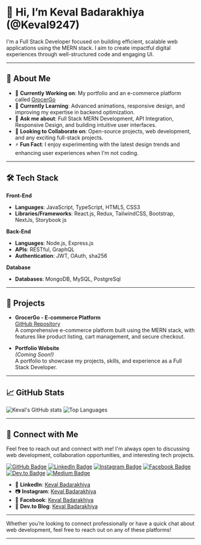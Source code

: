 # 👋 Hi, I’m Keval Badarakhiya (@Keval9247)

I'm a Full Stack Developer focused on building efficient, scalable web applications using the MERN stack. I aim to create impactful digital experiences through well-structured code and engaging UI.

---

## 👀 About Me

- 🔭 **Currently Working on**: My portfolio and an e-commerce platform called [GrocerGo](https://github.com/Keval9247/GrocerGo-E-commerce-platform)
- 🌱 **Currently Learning**: Advanced animations, responsive design, and improving my expertise in backend optimization.
- 💬 **Ask me about**: Full Stack MERN Development, API Integration, Responsive Design, and building intuitive user interfaces.
- 💞️ **Looking to Collaborate on**: Open-source projects, web development, and any exciting full-stack projects.
- ⚡ **Fun Fact**: I enjoy experimenting with the latest design trends and enhancing user experiences when I'm not coding.

---

## 🛠️ Tech Stack

**Front-End**
- **Languages**: JavaScript, TypeScript, HTML5, CSS3
- **Libraries/Frameworks**: React.js, Redux, TailwindCSS, Bootstrap, NextJs, Storybook js

**Back-End**
- **Languages**: Node.js, Express.js
- **APIs**: RESTful, GraphQL
- **Authentication**: JWT, OAuth, sha256

**Database**
- **Databases**: MongoDB, MySQL, PostgreSql

---

## 🚀 Projects

- **GrocerGo - E-commerce Platform**  
  [GitHub Repository](https://github.com/Keval9247/GrocerGo-E-commerce-platform)  
  A comprehensive e-commerce platform built using the MERN stack, with features like product listing, cart management, and secure checkout.

- **Portfolio Website**  
  *(Coming Soon!)*  
  A portfolio to showcase my projects, skills, and experience as a Full Stack Developer.

---

## 📈 GitHub Stats

![Keval's GitHub stats](https://github-readme-stats.vercel.app/api?username=Keval9247&show_icons=true&theme=radical)
![Top Languages](https://github-readme-stats.vercel.app/api/top-langs/?username=Keval9247&layout=compact&theme=radical)

---

## 🔗 Connect with Me

Feel free to reach out and connect with me! I'm always open to discussing web development, collaboration opportunities, and interesting tech projects.

[![GitHub Badge](https://img.shields.io/badge/-GitHub-181717?style=flat-square&logo=github&logoColor=white&link=https://github.com/Keval9247)](https://github.com/Keval9247)
[![LinkedIn Badge](https://img.shields.io/badge/-LinkedIn-0A66C2?style=flat-square&logo=linkedin&logoColor=white&link=https://linkedin.com/in/keval-badarakhiya-879443219)]([https://linkedin.com/in/your-linkedin](https://www.linkedin.com/in/keval-badarakhiya-879443219))
[![Instagram Badge](https://img.shields.io/badge/-Instagram-E4405F?style=flat-square&logo=instagram&logoColor=white&link=https://www.instagram.com/_keval_._05/)](https://www.instagram.com/_keval_._05/)
[![Facebook Badge](https://img.shields.io/badge/-Facebook-1877F2?style=flat-square&logo=facebook&logoColor=white&link=https://www.facebook.com/KevalBadarakhiya)](https://www.facebook.com/KevalBadarakhiya)
[![Dev.to Badge](https://img.shields.io/badge/-Dev.to-0A0A0A?style=flat-square&logo=devdotto&logoColor=white&link=https://dev.to/your-profile)](https://dev.to/your-profile)
[![Medium Badge](https://img.shields.io/badge/Medium-12100E?style=flat-square&logo=medium&logoColor=white)]([https://medium.com/@your-profile](https://medium.com/@KevalBadarakhiya))



- 💼 **LinkedIn**: [Keval Badarakhiya](https://linkedin.com/in/keval-badarakhiya-879443219)
- 📷 **Instagram**: [Keval Badarakhiya](https://www.instagram.com/_keval_._05/)
- 👤 **Facebook**: [Keval Badarakhiya](https://www.facebook.com/KevalBadarakhiya)
- 📝 **Dev.to Blog**: [Keval Badarakhiya](https://dev.to/kevalbadarakhiya)

---

Whether you’re looking to connect professionally or have a quick chat about web development, feel free to reach out on any of these platforms!


---
